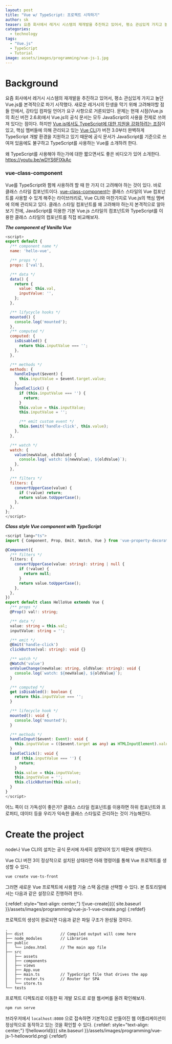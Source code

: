 ```yaml
---
layout: post
title: "Vue w/ TypeScript: 프로젝트 시작하기"
author: sk
teaser: 요즘 회사에서 레거시 시스템의 재개발을 추진하고 있어서, 평소 관심있게 가지고 놀던 Vue.js를 본격적으로 파기 시작했다. 새로운 레거시의 탄생을 막기 위해 고려해야할 점들 안에서, 강타입 컴파일 언어가 요구 사항으로 거론되었다. 문제는 현재 시점(Vue.js의 최신 버전 2.6.8)에서 Vue.js의 공식 문서는 모두 JavaScript의 사용을 전제로 쓰여져 있다는 점이다.
categories:
  - technology
tags:
  - "Vue.js"
  - TypeScript
  - Tutorial
image: assets/images/programming/vue-js-1.jpg
---
```

# Background
요즘 회사에서 레거시 시스템의 재개발을 추진하고 있어서, 평소 관심있게 가지고 놀던 Vue.js를 본격적으로 파기 시작했다. 새로운 레거시의 탄생을 막기 위해 고려해야할 점들 안에서, 강타입 컴파일 언어가 요구 사항으로 거론되었다. 문제는 현재 시점(Vue.js의 최신 버전 2.6.8)에서 Vue.js의 공식 문서는 모두 JavaScript의 사용을 전제로 쓰여져 있다는 점이다. 하지만 [Vue.js에서도 TypeScript에 대한 지원을 강화하려는 조짐][2]이 있고, 핵심 멤버들에 의해 관리되고 있는 [Vue CLI][1]가 버전 3.0부터 완벽하게 TypeScript 개발 환경을 지원하고 있기 때문에 공식 문서가 JavaScript를 기준으로 쓰여져 있음에도 불구하고 TypeScript를 사용하는 Vue를 소개하려 한다.

왜 TypeScript를 사용해야 하는가에 대한 짧으면서도 좋은 비디오가 있어 소개한다.
https://youtu.be/wDYS6FIXkAc

### vue-class-component
Vue를 TypeScript와 함께 사용하려 할 때 한 가지 더 고려해야 하는 것이 있다. 바로 클래스 스타일 컴포넌트이다. [vue-class-component][3]는 클래스 스타일의 Vue 컴포넌트를 사용할 수 있게 해주는 라이브러리로, Vue CLI와 마찬가지로 Vue.js의 핵심 멤버에 의해 관리되고 있다. 클래스 스타일 컴포넌트를 왜 고려해야 하는지 본격적으로 알아보기 전에, JavaScript를 이용한 기본 Vue.js 스타일의 컴포넌트와 TypeScript를 이용한 클래스 스타일의 컴포넌트를 직접 비교해보자.

***The component of Vanilla Vue***
```js
<script>
export default {
  /** component name */
  name: 'hello-vue',

  /** props */
  props: ['val'],

  /** data */
  data() {
    return {
      value: this.val,
      inputValue: '',
    };
  },

  /** lifycycle hooks */
  mounted() {
    console.log('mounted');
  },
  /** computed */
  computed: {
    isDisabled() {
      return this.inputValue === '';
    },
  },

  /** methods */
  methods: {
    handleInput($event) {
      this.inputValue = $event.target.value;
    },
    handleClick() {
      if (this.inputValue === '') {
        return;
      }
      this.value = this.inputValue;
      this.inputValue = '';

      /** emit custom event */
      this.$emit('handle-click', this.value);
    },
  },

  /** watch */
  watch: {
    value(newValue, oldValue) {
      console.log(`watch: ${newValue}, ${oldValue}`);
    },
  },

  /** filters */
  filters: {
    convertUpperCase(value) {
      if (!value) return;
      return value.toUpperCase();
    },
  },
};
</script>
```

***Class style Vue component with TypeScript***
```ts
<script lang="ts">
import { Component, Prop, Emit, Watch, Vue } from 'vue-property-decorator';

@Component({
  /** filters */
  filters: {
    convertUpperCase(value: string): string | null {
      if (!value) {
        return null;
      }
      return value.toUpperCase();
    },
  },
})
export default class HelloVue extends Vue {
  /** props */
  @Prop() val!: string;

  /** data */
  value: string = this.val;
  inputValue: string = '';

  /** emit */
  @Emit('handle-click')
  clickButton(val: string): void {}

  /** watch */
  @Watch('value')
  onValueChange(newValue: string, oldValue: string): void {
    console.log(`watch: ${newValue}, ${oldValue}`);
  }

  /** computed */
  get isDisabled(): boolean {
    return this.inputValue === '';
  }

  /** lifecycle hook */
  mounted(): void {
    console.log('mounted');
  }

  /** methods */
  handleInput($event: Event): void {
    this.inputValue = (($event.target as any) as HTMLInputElement).value;
  }
  handleClick(): void {
    if (this.inputValue === '') {
      return;
    }
    this.value = this.inputValue;
    this.inputValue = '';
    this.clickButton(this.value);
  }
}
</script>
```

어느 쪽이 더 가독성이 좋은가? 클래스 스타일 컴포넌트를 이용하면 하위 컴포넌트와 프로퍼티, 데이터 등을 우리가 익숙한 클래스 스타일로 관리하는 것이 가능해진다.

# Create the project
node나 Vue CLI의 설치는 공식 문서에 자세히 설명되어 있기 때문에 생략한다.

Vue CLI 버전 3이 정상적으로 설치된 상태라면 아래 명령어를 통해 Vue 프로젝트를 생성할 수 있다.
```bash
vue create vue-ts-front
```
그러면 새로운 Vue 프로젝트에 사용할 기술 스택 옵션을 선택할 수 있다. 본 튜토리얼에서는 다음과 같은 설정으로 진행하려 한다.

{:refdef: style="text-align: center;"}
![vue-create]({{ site.baseurl }}/assets/images/programming/vue-js-1-vue-create.png)
{:refdef}

프로젝트의 생성이 완료되면 다음과 같은 파일 구조가 완성될 것이다.
```
.
├── dist                // Compiled output will come here
├── node_modules        // Libraries
├── public
│   └── index.html      // The main app file
├── src
│   ├── assets
│   ├── components
│   ├── views
│   ├── App.vue
│   ├── main.ts         // TypeScript file that drives the app
│   ├── router.ts       // Router for SPA
│   └── store.ts
└── tests
```

프로젝트 디렉토리로 이동한 뒤 개발 모드로 로컬 웹서버를 올려 확인해보자.
```bash
npm run serve
```

브라우저에서 `localhost:8080` 으로 접속하면 기본적으로 만들어진 웹 어플리케이션이 정상적으로 동작하고 있는 것을 확인할 수 있다.
{:refdef: style="text-align: center;"}
![helloworld]({{ site.baseurl }}/assets/images/programming/vue-js-1-helloworld.png)
{:refdef}

[1]: https://cli.vuejs.org/
[2]: https://vuejs.org/v2/guide/typescript.html
[3]: https://github.com/vuejs/vue-class-component